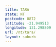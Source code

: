 ```yaml
---
title: TARA
state: NT
postcode: 0872
latitude: -21.949513
longitude: 131.298809
url: /nt/tara/
layout: suburb
---
```

